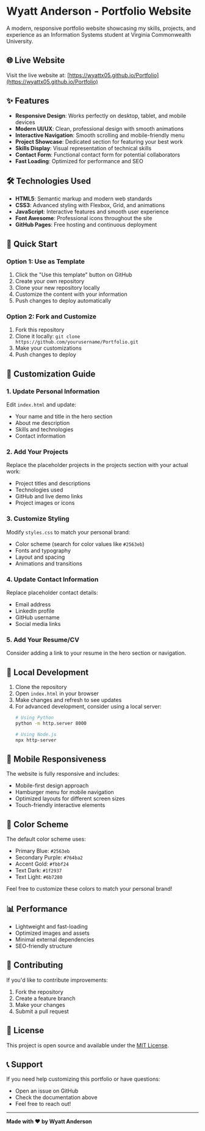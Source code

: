 # Wyatt Anderson - Portfolio Website

A modern, responsive portfolio website showcasing my skills, projects, and experience as an Information Systems student at Virginia Commonwealth University.

## 🌐 Live Website

Visit the live website at: [https://wyattx05.github.io/Portfolio](https://wyattx05.github.io/Portfolio)

## ✨ Features

- **Responsive Design**: Works perfectly on desktop, tablet, and mobile devices
- **Modern UI/UX**: Clean, professional design with smooth animations
- **Interactive Navigation**: Smooth scrolling and mobile-friendly menu
- **Project Showcase**: Dedicated section for featuring your best work
- **Skills Display**: Visual representation of technical skills
- **Contact Form**: Functional contact form for potential collaborators
- **Fast Loading**: Optimized for performance and SEO

## 🛠️ Technologies Used

- **HTML5**: Semantic markup and modern web standards
- **CSS3**: Advanced styling with Flexbox, Grid, and animations
- **JavaScript**: Interactive features and smooth user experience
- **Font Awesome**: Professional icons throughout the site
- **GitHub Pages**: Free hosting and continuous deployment

## 🚀 Quick Start

### Option 1: Use as Template
1. Click the "Use this template" button on GitHub
2. Create your own repository
3. Clone your new repository locally
4. Customize the content with your information
5. Push changes to deploy automatically

### Option 2: Fork and Customize
1. Fork this repository
2. Clone it locally: `git clone https://github.com/yourusername/Portfolio.git`
3. Make your customizations
4. Push changes to deploy

## 📝 Customization Guide

### 1. Update Personal Information
Edit `index.html` and update:
- Your name and title in the hero section
- About me description
- Skills and technologies
- Contact information

### 2. Add Your Projects
Replace the placeholder projects in the projects section with your actual work:
- Project titles and descriptions
- Technologies used
- GitHub and live demo links
- Project images or icons

### 3. Customize Styling
Modify `styles.css` to match your personal brand:
- Color scheme (search for color values like `#2563eb`)
- Fonts and typography
- Layout and spacing
- Animations and transitions

### 4. Update Contact Information
Replace placeholder contact details:
- Email address
- LinkedIn profile
- GitHub username
- Social media links

### 5. Add Your Resume/CV
Consider adding a link to your resume in the hero section or navigation.

## 🔧 Local Development

1. Clone the repository
2. Open `index.html` in your browser
3. Make changes and refresh to see updates
4. For advanced development, consider using a local server:
   ```bash
   # Using Python
   python -m http.server 8000
   
   # Using Node.js
   npx http-server
   ```

## 📱 Mobile Responsiveness

The website is fully responsive and includes:
- Mobile-first design approach
- Hamburger menu for mobile navigation
- Optimized layouts for different screen sizes
- Touch-friendly interactive elements

## 🎨 Color Scheme

The default color scheme uses:
- Primary Blue: `#2563eb`
- Secondary Purple: `#764ba2`
- Accent Gold: `#fbbf24`
- Text Dark: `#1f2937`
- Text Light: `#6b7280`

Feel free to customize these colors to match your personal brand!

## 📊 Performance

- Lightweight and fast-loading
- Optimized images and assets
- Minimal external dependencies
- SEO-friendly structure

## 🤝 Contributing

If you'd like to contribute improvements:
1. Fork the repository
2. Create a feature branch
3. Make your changes
4. Submit a pull request

## 📄 License

This project is open source and available under the [MIT License](LICENSE).

## 📞 Support

If you need help customizing this portfolio or have questions:
- Open an issue on GitHub
- Check the documentation above
- Feel free to reach out!

---

**Made with ❤️ by Wyatt Anderson**
